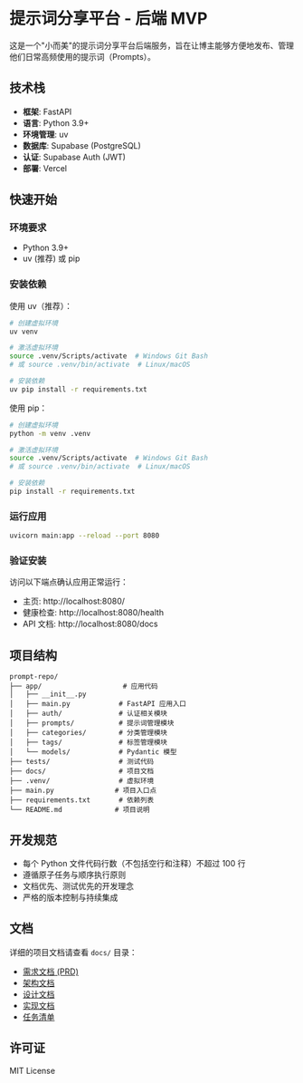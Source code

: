 # 提示词分享平台 - 后端 MVP

这是一个"小而美"的提示词分享平台后端服务，旨在让博主能够方便地发布、管理他们日常高频使用的提示词（Prompts）。

## 技术栈

- **框架**: FastAPI
- **语言**: Python 3.9+
- **环境管理**: uv
- **数据库**: Supabase (PostgreSQL)
- **认证**: Supabase Auth (JWT)
- **部署**: Vercel

## 快速开始

### 环境要求

- Python 3.9+
- uv (推荐) 或 pip

### 安装依赖

使用 uv（推荐）：
```bash
# 创建虚拟环境
uv venv

# 激活虚拟环境
source .venv/Scripts/activate  # Windows Git Bash
# 或 source .venv/bin/activate  # Linux/macOS

# 安装依赖
uv pip install -r requirements.txt
```

使用 pip：
```bash
# 创建虚拟环境
python -m venv .venv

# 激活虚拟环境
source .venv/Scripts/activate  # Windows Git Bash
# 或 source .venv/bin/activate  # Linux/macOS

# 安装依赖
pip install -r requirements.txt
```

### 运行应用

```bash
uvicorn main:app --reload --port 8080
```

### 验证安装

访问以下端点确认应用正常运行：

- 主页: http://localhost:8080/
- 健康检查: http://localhost:8080/health
- API 文档: http://localhost:8080/docs

## 项目结构

```
prompt-repo/
├── app/                    # 应用代码
│   ├── __init__.py
│   ├── main.py            # FastAPI 应用入口
│   ├── auth/              # 认证相关模块
│   ├── prompts/           # 提示词管理模块
│   ├── categories/        # 分类管理模块
│   ├── tags/              # 标签管理模块
│   └── models/            # Pydantic 模型
├── tests/                 # 测试代码
├── docs/                  # 项目文档
├── .venv/                 # 虚拟环境
├── main.py               # 项目入口点
├── requirements.txt       # 依赖列表
└── README.md             # 项目说明
```

## 开发规范

- 每个 Python 文件代码行数（不包括空行和注释）不超过 100 行
- 遵循原子任务与顺序执行原则
- 文档优先、测试优先的开发理念
- 严格的版本控制与持续集成

## 文档

详细的项目文档请查看 `docs/` 目录：

- [需求文档 (PRD)](docs/PRD.md)
- [架构文档](docs/arch.md)
- [设计文档](docs/design.md)
- [实现文档](docs/impl.md)
- [任务清单](docs/task-todo.md)

## 许可证

MIT License 